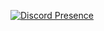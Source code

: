[![Discord Presence](https://lanyard.cnrad.dev/api/1059093952940228649)](https://discord.com/users/1059093952940228649)
